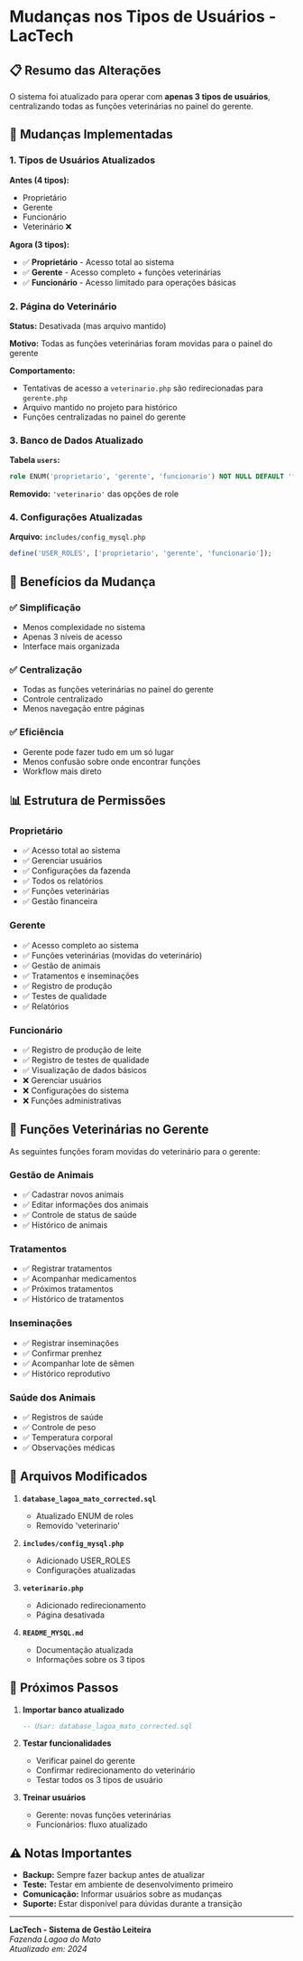 # Mudanças nos Tipos de Usuários - LacTech

## 📋 Resumo das Alterações

O sistema foi atualizado para operar com **apenas 3 tipos de usuários**, centralizando todas as funções veterinárias no painel do gerente.

## 🔄 Mudanças Implementadas

### 1. Tipos de Usuários Atualizados

**Antes (4 tipos):**
- Proprietário
- Gerente  
- Funcionário
- Veterinário ❌

**Agora (3 tipos):**
- ✅ **Proprietário** - Acesso total ao sistema
- ✅ **Gerente** - Acesso completo + funções veterinárias
- ✅ **Funcionário** - Acesso limitado para operações básicas

### 2. Página do Veterinário

**Status:** Desativada (mas arquivo mantido)

**Motivo:** Todas as funções veterinárias foram movidas para o painel do gerente

**Comportamento:** 
- Tentativas de acesso a `veterinario.php` são redirecionadas para `gerente.php`
- Arquivo mantido no projeto para histórico
- Funções centralizadas no painel do gerente

### 3. Banco de Dados Atualizado

**Tabela `users`:**
```sql
role ENUM('proprietario', 'gerente', 'funcionario') NOT NULL DEFAULT 'funcionario'
```

**Removido:** `'veterinario'` das opções de role

### 4. Configurações Atualizadas

**Arquivo:** `includes/config_mysql.php`
```php
define('USER_ROLES', ['proprietario', 'gerente', 'funcionario']);
```

## 🎯 Benefícios da Mudança

### ✅ Simplificação
- Menos complexidade no sistema
- Apenas 3 níveis de acesso
- Interface mais organizada

### ✅ Centralização
- Todas as funções veterinárias no painel do gerente
- Controle centralizado
- Menos navegação entre páginas

### ✅ Eficiência
- Gerente pode fazer tudo em um só lugar
- Menos confusão sobre onde encontrar funções
- Workflow mais direto

## 📊 Estrutura de Permissões

### Proprietário
- ✅ Acesso total ao sistema
- ✅ Gerenciar usuários
- ✅ Configurações da fazenda
- ✅ Todos os relatórios
- ✅ Funções veterinárias
- ✅ Gestão financeira

### Gerente
- ✅ Acesso completo ao sistema
- ✅ Funções veterinárias (movidas do veterinário)
- ✅ Gestão de animais
- ✅ Tratamentos e inseminações
- ✅ Registro de produção
- ✅ Testes de qualidade
- ✅ Relatórios

### Funcionário
- ✅ Registro de produção de leite
- ✅ Registro de testes de qualidade
- ✅ Visualização de dados básicos
- ❌ Gerenciar usuários
- ❌ Configurações do sistema
- ❌ Funções administrativas

## 🔧 Funções Veterinárias no Gerente

As seguintes funções foram movidas do veterinário para o gerente:

### Gestão de Animais
- ✅ Cadastrar novos animais
- ✅ Editar informações dos animais
- ✅ Controle de status de saúde
- ✅ Histórico de animais

### Tratamentos
- ✅ Registrar tratamentos
- ✅ Acompanhar medicamentos
- ✅ Próximos tratamentos
- ✅ Histórico de tratamentos

### Inseminações
- ✅ Registrar inseminações
- ✅ Confirmar prenhez
- ✅ Acompanhar lote de sêmen
- ✅ Histórico reprodutivo

### Saúde dos Animais
- ✅ Registros de saúde
- ✅ Controle de peso
- ✅ Temperatura corporal
- ✅ Observações médicas

## 📝 Arquivos Modificados

1. **`database_lagoa_mato_corrected.sql`**
   - Atualizado ENUM de roles
   - Removido 'veterinario'

2. **`includes/config_mysql.php`**
   - Adicionado USER_ROLES
   - Configurações atualizadas

3. **`veterinario.php`**
   - Adicionado redirecionamento
   - Página desativada

4. **`README_MYSQL.md`**
   - Documentação atualizada
   - Informações sobre os 3 tipos

## 🚀 Próximos Passos

1. **Importar banco atualizado**
   ```sql
   -- Usar: database_lagoa_mato_corrected.sql
   ```

2. **Testar funcionalidades**
   - Verificar painel do gerente
   - Confirmar redirecionamento do veterinário
   - Testar todos os 3 tipos de usuário

3. **Treinar usuários**
   - Gerente: novas funções veterinárias
   - Funcionários: fluxo atualizado

## ⚠️ Notas Importantes

- **Backup:** Sempre fazer backup antes de atualizar
- **Teste:** Testar em ambiente de desenvolvimento primeiro
- **Comunicação:** Informar usuários sobre as mudanças
- **Suporte:** Estar disponível para dúvidas durante a transição

---

**LacTech - Sistema de Gestão Leiteira**  
*Fazenda Lagoa do Mato*  
*Atualizado em: 2024*
